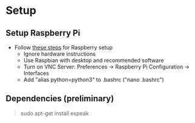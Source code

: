 # Setup
## Setup Raspberry Pi
* Follow [these steps](https://blog.jongallant.com/2017/11/raspberrypi-setup/) for Raspberry setup
  * Ignore hardware instructions
  * Use Raspbian with desktop and recommended software
  * Turn on VNC Server: Preferences -> Raspberry Pi Configuration -> Interfaces
  * Add "alias python=python3" to .bashrc ("nano .bashrc")

## Dependencies (preliminary)
>sudo apt-get install espeak
